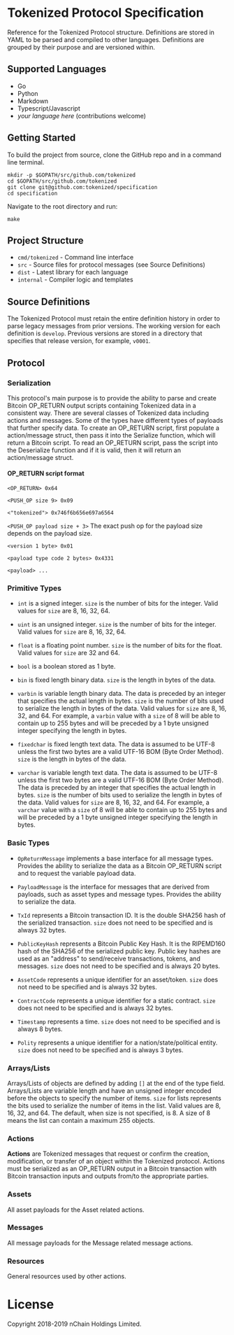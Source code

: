 # Tokenized Protocol Specification

Reference for the Tokenized Protocol structure. Definitions are stored in YAML to be parsed and compiled to other languages. Definitions are grouped by their purpose and are versioned within.

## Supported Languages

- Go
- Python
- Markdown
- Typescript/Javascript
- _your language here_ (contributions welcome)

## Getting Started

To build the project from source, clone the GitHub repo and in a command line terminal.

    mkdir -p $GOPATH/src/github.com/tokenized
    cd $GOPATH/src/github.com/tokenized
    git clone git@github.com:tokenized/specification
    cd specification

Navigate to the root directory and run:

    make

## Project Structure

- `cmd/tokenized` - Command line interface
- `src` - Source files for protocol messages (see Source Definitions)
- `dist` - Latest library for each language
- `internal` - Compiler logic and templates

## Source Definitions

The Tokenized Protocol must retain the entire definition history in order to parse legacy messages from prior versions. The working version for each definition is `develop`. Previous versions are stored in a directory that specifies that release version, for example, `v0001`.

## Protocol

### Serialization

This protocol's main purpose is to provide the ability to parse and create Bitcoin OP_RETURN output scripts containing Tokenized data in a consistent way.
There are several classes of Tokenized data including actions and messages. Some of the types have different types of payloads that further specify data.
To create an OP_RETURN script, first populate a action/message struct, then pass it into the Serialize function, which will return a Bitcoin script.
To read an OP_RETURN script, pass the script into the Deserialize function and if it is valid, then it will return an action/message struct.

#### OP_RETURN script format
`<OP_RETURN> 0x64`

`<PUSH_OP size 9> 0x09`

`<"tokenized"> 0x746f6b656e697a6564`

`<PUSH_OP payload size + 3>` The exact push op for the payload size depends on the payload size.

`<version 1 byte> 0x01`

`<payload type code 2 bytes> 0x4331`

`<payload> ...`

### Primitive Types

* `int` is a signed integer. `size` is the number of bits for the integer. Valid values for `size` are 8, 16, 32, 64.

* `uint` is an unsigned integer. `size` is the number of bits for the integer. Valid values for `size` are 8, 16, 32, 64.

* `float` is a floating point number. `size` is the number of bits for the float. Valid values for `size` are 32 and 64.

* `bool` is a boolean stored as 1 byte.

* `bin` is fixed length binary data. `size` is the length in bytes of the data.

* `varbin` is variable length binary data.
The data is preceded by an integer that specifies the actual length in bytes.
`size` is the number of bits used to serialize the length in bytes of the data.
Valid values for `size` are 8, 16, 32, and 64.
For example, a `varbin` value with a `size` of 8 will be able to contain up to 255 bytes and will be preceded by a 1 byte unsigned integer specifying the length in bytes.

* `fixedchar` is fixed length text data.
The data is assumed to be UTF-8 unless the first two bytes are a valid UTF-16 BOM (Byte Order Method).
`size` is the length in bytes of the data.

* `varchar` is variable length text data.
The data is assumed to be UTF-8 unless the first two bytes are a valid UTF-16 BOM (Byte Order Method).
The data is preceded by an integer that specifies the actual length in bytes.
`size` is the number of bits used to serialize the length in bytes of the data.
Valid values for `size` are 8, 16, 32, and 64.
For example, a `varchar` value with a `size` of 8 will be able to contain up to 255 bytes and will be preceded by a 1 byte unsigned integer specifying the length in bytes.


### Basic Types

* `OpReturnMessage` implements a base interface for all message types.
Provides the ability to serialize the data as a Bitcoin OP_RETURN script and to request the variable payload data.

* `PayloadMessage` is the interface for messages that are derived from payloads, such as asset types and message types.
Provides the ability to serialize the data.

* `TxId` represents a Bitcoin transaction ID.
It is the double SHA256 hash of the serialized transaction.
`size` does not need to be specified and is always 32 bytes.

* `PublicKeyHash` represents a Bitcoin Public Key Hash.
It is the RIPEMD160 hash of the SHA256 of the serialized public key.
Public key hashes are used as an "address" to send/receive transactions, tokens, and messages.
`size` does not need to be specified and is always 20 bytes.

* `AssetCode` represents a unique identifier for an asset/token.
`size` does not need to be specified and is always 32 bytes.

* `ContractCode` represents a unique identifier for a static contract.
`size` does not need to be specified and is always 32 bytes.

* `Timestamp` represents a time.
`size` does not need to be specified and is always 8 bytes.

* `Polity` represents a unique identifier for a nation/state/political entity.
`size` does not need to be specified and is always 3 bytes.

### Arrays/Lists

Arrays/Lists of objects are defined by adding `[]` at the end of the type field.
Arrays/Lists are variable length and have an unsigned integer encoded before the objects to specify the number of items.
`size` for lists represents the bits used to serialize the number of items in the list. Valid values are 8, 16, 32, and 64.
The default, when size is not specified, is 8. A size of 8 means the list can contain a maximum 255 objects.

### Actions

**Actions** are Tokenized messages that request or confirm the creation, modification, or transfer of an object within the Tokenized protocol.
Actions must be serialized as an OP_RETURN output in a Bitcoin transaction with Bitcoin transaction inputs and outputs from/to the appropriate parties.

### Assets

All asset payloads for the Asset related actions.

### Messages

All message payloads for the Message related message actions.

### Resources

General resources used by other actions.

# License

Copyright 2018-2019 nChain Holdings Limited.
